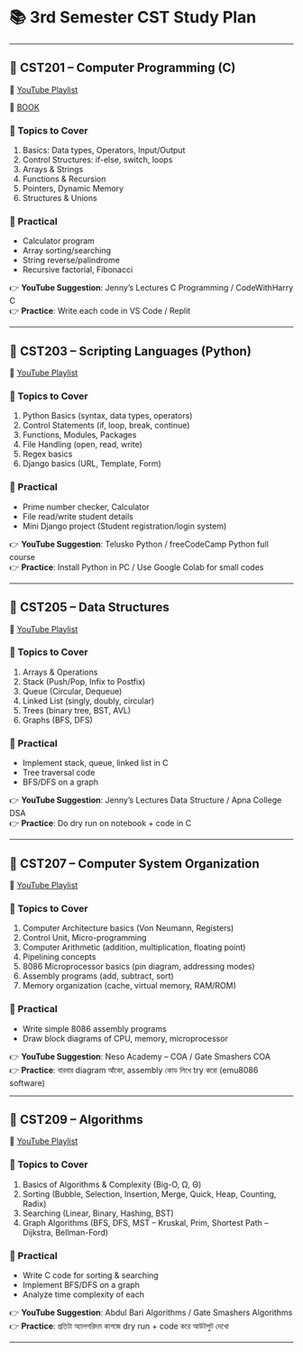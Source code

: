 # 📚 3rd Semester CST Study Plan  

---

## 📘 CST201 – Computer Programming (C)  
🔗 [YouTube Playlist](https://youtu.be/aZb0iu4uGwA)

🔗 [BOOK](/📘%20CST201%20–%20Computer%20Programming%20(C)/Computer%20Programming_AICTE.pdf)

### 🔹 Topics to Cover  
1. Basics: Data types, Operators, Input/Output  
2. Control Structures: if-else, switch, loops  
3. Arrays & Strings  
4. Functions & Recursion  
5. Pointers, Dynamic Memory  
6. Structures & Unions  

### 🔹 Practical  
- Calculator program  
- Array sorting/searching  
- String reverse/palindrome  
- Recursive factorial, Fibonacci  

👉 **YouTube Suggestion**: Jenny’s Lectures C Programming / CodeWithHarry C  
👉 **Practice**: Write each code in VS Code / Replit  

---

## 📘 CST203 – Scripting Languages (Python)  
🔗 [YouTube Playlist](https://youtu.be/eWRfhZUzrAc)

### 🔹 Topics to Cover  
1. Python Basics (syntax, data types, operators)  
2. Control Statements (if, loop, break, continue)  
3. Functions, Modules, Packages  
4. File Handling (open, read, write)  
5. Regex basics  
6. Django basics (URL, Template, Form)  

### 🔹 Practical  
- Prime number checker, Calculator  
- File read/write student details  
- Mini Django project (Student registration/login system)  

👉 **YouTube Suggestion**: Telusko Python / freeCodeCamp Python full course  
👉 **Practice**: Install Python in PC / Use Google Colab for small codes  

---

## 📘 CST205 – Data Structures  
🔗 [YouTube Playlist](https://youtube.com/playlist?list=PLdo5W4Nhv31bbKJzrsKfMpo_grxuLl8LU)

### 🔹 Topics to Cover  
1. Arrays & Operations  
2. Stack (Push/Pop, Infix to Postfix)  
3. Queue (Circular, Dequeue)  
4. Linked List (singly, doubly, circular)  
5. Trees (binary tree, BST, AVL)  
6. Graphs (BFS, DFS)  

### 🔹 Practical  
- Implement stack, queue, linked list in C  
- Tree traversal code  
- BFS/DFS on a graph  

👉 **YouTube Suggestion**: Jenny’s Lectures Data Structure / Apna College DSA  
👉 **Practice**: Do dry run on notebook + code in C  

---

## 📘 CST207 – Computer System Organization  
🔗 [YouTube Playlist](https://youtube.com/playlist?list=PLBlnK6fEyqRgLLlzdgiTUKULKJPYc0A4q)

### 🔹 Topics to Cover  
1. Computer Architecture basics (Von Neumann, Registers)  
2. Control Unit, Micro-programming  
3. Computer Arithmetic (addition, multiplication, floating point)  
4. Pipelining concepts  
5. 8086 Microprocessor basics (pin diagram, addressing modes)  
6. Assembly programs (add, subtract, sort)  
7. Memory organization (cache, virtual memory, RAM/ROM)  

### 🔹 Practical  
- Write simple 8086 assembly programs  
- Draw block diagrams of CPU, memory, microprocessor  

👉 **YouTube Suggestion**: Neso Academy – COA / Gate Smashers COA  
👉 **Practice**: বারবার diagram আঁকো, assembly কোড লিখে try করো (emu8086 software)  

---

## 📘 CST209 – Algorithms  
🔗 [YouTube Playlist](https://youtube.com/playlist?list=PLxCzCOWd7aiHcmS4i14bI0VrMbZTUvlTa)

### 🔹 Topics to Cover  
1. Basics of Algorithms & Complexity (Big-O, Ω, Θ)  
2. Sorting (Bubble, Selection, Insertion, Merge, Quick, Heap, Counting, Radix)  
3. Searching (Linear, Binary, Hashing, BST)  
4. Graph Algorithms (BFS, DFS, MST – Kruskal, Prim, Shortest Path – Dijkstra, Bellman-Ford)  

### 🔹 Practical  
- Write C code for sorting & searching  
- Implement BFS/DFS on a graph  
- Analyze time complexity of each  

👉 **YouTube Suggestion**: Abdul Bari Algorithms / Gate Smashers Algorithms  
👉 **Practice**: প্রতিটা অ্যালগরিদম কাগজে dry run + code করে আউটপুট দেখো  

---
